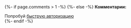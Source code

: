 <p>
{%- if page.comments > 1 -%}  
<script async src="https://telegram.org/js/telegram-widget.js?14" data-telegram-discussion="{{ site.chtg | default: "rf_art" }}/{{ page.comments }}" data-comments-limit="5"></script>
{%- else -%}
<b>Комментарии:</b>
<script async src="https://comments.app/js/widget.js?2" data-comments-app-website="zuRUPyyL" data-limit="5"></script>  
<div id="tgLoginBtn">Попробуй <a href="tg://resolve?domain=rf_art&post=806">быструю авторизацию</a></div>
{%- endif -%}
</p>
